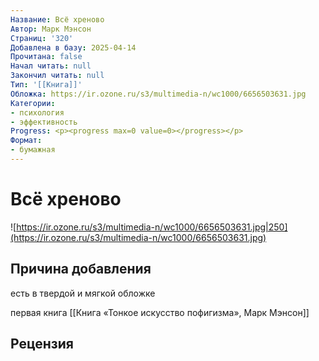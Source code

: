 ```yaml
---
Название: Всё хреново
Автор: Марк Мэнсон
Страниц: '320'
Добавлена в базу: 2025-04-14
Прочитана: false
Начал читать: null
Закончил читать: null
Тип: '[[Книга]]'
Обложка: https://ir.ozone.ru/s3/multimedia-n/wc1000/6656503631.jpg
Категории:
- психология
- эффективность
Progress: <p><progress max=0 value=0></progress></p>
Формат:
- бумажная
---
```

# Всё хреново

![https://ir.ozone.ru/s3/multimedia-n/wc1000/6656503631.jpg|250](https://ir.ozone.ru/s3/multimedia-n/wc1000/6656503631.jpg)

## Причина добавления

есть в твердой и мягкой обложке

первая книга [[Книга «Тонкое искусство пофигизма», Марк Мэнсон]]

## Рецензия